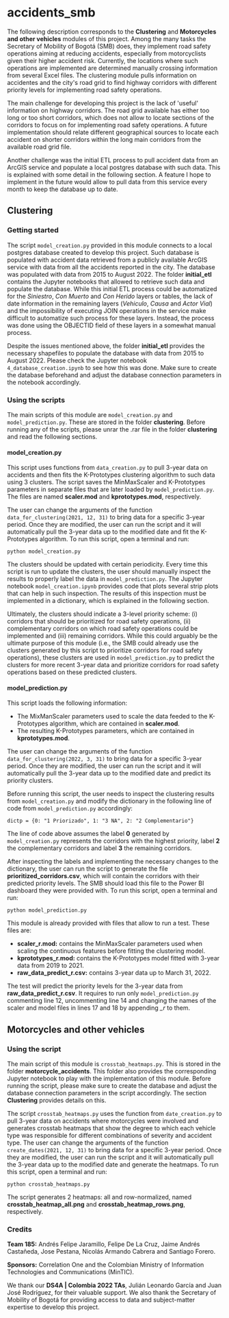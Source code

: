 # accidents_smb

The following description corresponds to the **Clustering** and **Motorcycles and other vehicles** modules of this project. Among the many tasks the Secretary of Mobility of Bogotá (SMB) does, they implement road safety operations aiming at reducing accidents, especially from motorcyclists given their higher accident risk. Currently, the locations where such operations are implemented are determined manually crossing information from several Excel files. The clustering module pulls information on accidentes and the city's road grid to find highway corridors with different priority levels for implementing road safety operations.

The main challenge for developing this project is the lack of 'useful' information on highway corridors. The road grid available has either too long or too short corridors, which does not allow to locate sections of the corridors to focus on for implementing road safety operations. A future implementation should relate different geographical sources to locate each accident on shorter corridors within the long main corridors from the available road grid file.

Another challenge was the initial ETL process to pull accident data from an ArcGIS service and populate a local postgres database with such data. This is explained with some detail in the following section. A feature I hope to implement in the future would allow to pull data from this service every month to keep the database up to date.
 
## Clustering

### Getting started

The script `model_creation.py` provided in this module connects to a local postgres database created to develop this project. Such database is populated with accident data retrieved from a publicly available ArcGIS service with data from all the accidents reported in the city. The database was populated with data from 2015 to August 2022. The folder **initial_etl** contains the Jupyter notebooks that allowed to retrieve such data and populate the database. While this initial ETL process could be automatized for the *Siniestro*, *Con Muerto* and *Con Herido* layers or tables, the lack of date information in the remaining layers (*Vehiculo*, *Causa* and *Actor Vial*) and the impossibility of executing JOIN operations in the service make difficult to automatize such process for these layers. Instead, the process was done using the OBJECTID field of these layers in a somewhat manual process. 

Despite the issues mentioned above, the folder **initial_etl** provides the necessary shapefiles to populate the database with data from 2015 to August 2022. Please check the Jupyter notebook `4_database_creation.ipynb` to see how this was done. Make sure to create the database beforehand and adjust the database connection parameters in the notebook accordingly. 

### Using the scripts

The main scripts of this module are `model_creation.py` and `model_prediction.py`. These are stored in the folder **clustering**. Before running any of the scripts, please unrar the .rar file in the folder **clustering** and read the following sections.

#### model_creation.py

This script uses functions from `data_creation.py` to pull 3-year data on accidents and then fits the K-Prototypes clustering algorithm to such data using 3 clusters. The script saves the MinMaxScaler and K-Prototypes parameters in separate files that are later loaded by `model_prediction.py`. The files are named **scaler.mod** and **kprototypes.mod**, respectively.

The user can change the arguments of the function `data_for_clustering(2021, 12, 31)` to bring data for a specific 3-year period. Once they are modified, the user can run the script and it will automatically pull the 3-year data up to the modified date and fit the K-Prototypes algorithm. To run this script, open a terminal and run:

```
python model_creation.py
```

The clusters should be updated with certain periodicity. Every time this script is run to update the clusters, the user should manually inspect the results to properly label the data in `model_prediction.py`. The Jupyter notebook `model_creation.ipynb` provides code that plots several strip plots that can help in such inspection. The results of this inspection must be implemented in a dictionary, which is explained in the following section.

Ultimately, the clusters should indicate a 3-level priority scheme: (i) corridors that should be prioritized for road safety operations, (ii) complementary corridors on which road safety operations could be implemented and (iii) remaining corridors. While this could arguably be the ultimate purpose of this module (i.e., the SMB could already use the clusters generated by this script to prioritize corridors for road safety operations), these clusters are used in `model_prediction.py` to predict the clusters for more recent 3-year data and prioritize corridors for road safety operations based on these predicted clusters.

#### model_prediction.py

This script loads the following information:

* The MixManScaler parameters used to scale the data feeded to the K-Prototypes algorithm, which are contained in **scaler.mod**.
* The resulting K-Prototypes parameters, which are contained in **kprototypes.mod**.

The user can change the arguments of the function `data_for_clustering(2022, 3, 31)` to bring data for a specific 3-year period. Once they are modified, the user can run the script and it will automatically pull the 3-year data up to the modified date and predict its priority clusters. 

Before running this script, the user needs to inspect the clustering results from `model_creation.py` and modify the dictionary in the following line of code from `model_prediction.py` accordingly:

```
dictp = {0: "1 Priorizado", 1: "3 NA", 2: "2 Complementario"}
```

The line of code above assumes the label **0** generated by `model_creation.py` represents the corridors with the highest priority, label **2** the complementary corridors and label **3** the remaining corridors.

After inspecting the labels and implementing the necessary changes to the dictionary, the user can run the script to generate the file **prioritized_corridors.csv**, which will contain the corridors with their predicted priority levels. The SMB should load this file to the Power BI dashboard they were provided with. To run this script, open a terminal and run:

```
python model_prediction.py
``` 

This module is already provided with files that allow to run a test. These files are:

* **scaler_r.mod:** contains the MinMaxScaler parameters used when scaling the continuous features before fitting the clustering model.
* **kprototypes_r.mod:** contains the K-Prototypes model fitted with 3-year data from 2019 to 2021.
* **raw_data_predict_r.csv:** contains 3-year data up to March 31, 2022.

The test will predict the priority levels for the 3-year data from **raw_data_predict_r.csv**. It requires to run only `model_prediction.py` commenting line 12, uncommenting line 14 and changing the names of the scaler and model files in lines 17 and 18 by appending *_r* to them.

## Motorcycles and other vehicles

### Using the script

The main script of this module is `crosstab_heatmaps.py`. This is stored in the folder **motorcycle_accidents**. This folder also provides the corresponding Jupyter notebook to play with the implementation of this module. Before running the script, please make sure to create the database and adjust the database connection parameters in the script accordingly. The section **Clustering** provides details on this.

The script `crosstab_heatmaps.py` uses the function from `date_creation.py` to pull 3-year data on accidents where motorcycles were involved and generates crosstab heatmaps that show the degree to which each vehicle type was responsible for different combinations of severity and accident type. The user can change the arguments of the function `create_dates(2021, 12, 31)` to bring data for a specific 3-year period. Once they are modified, the user can run the script and it will automatically pull the 3-year data up to the modified date and generate the heatmaps. To run this script, open a terminal and run:

```
python crosstab_heatmaps.py
```

The script generates 2 heatmaps: all and row-normalized, named **crosstab_heatmap_all.png** and **crosstab_heatmap_rows.png**, respectively.

### Credits

**Team 185:** Andrés Felipe Jaramillo, Felipe De La Cruz, Jaime Andrés Castañeda, Jose Pestana, Nicolás Armando Cabrera and Santiago Forero.

**Sponsors:** Correlation One and the Colombian Ministry of Information Technologies and Communications (MinTIC).

We thank our **DS4A | Colombia 2022 TAs**, Julián Leonardo García and Juan José Rodríguez, for their valuable support. We also thank the Secretary of Mobility of Bogotá for providing access to data and subject-matter expertise to develop this project.